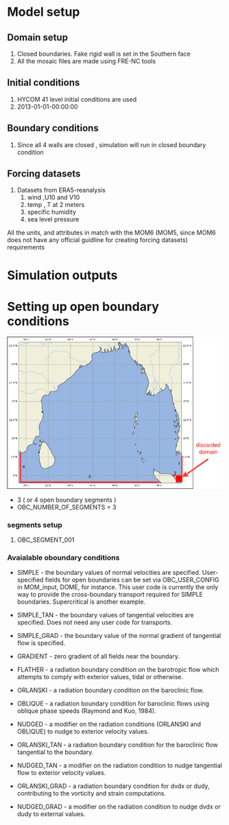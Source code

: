 # Model setup 

## Domain setup 

1. Closed boundaries. Fake rigid wall is set in the Southern face
2. All the mosaic files are made using FRE-NC tools

## Initial conditions 

1. HYCOM 41 level initial conditions are used 
2. 2013-01-01-00:00:00

## Boundary conditions 

1. Since all 4 walls are closed ,  simulation will run in closed boundary condition

## Forcing datasets

1. Datasets from ERA5-reanalysis
   1. wind ,U10 and V10
   2. temp , T at 2 meters
   3. specific humidity 
   4. sea level pressure

All the units, and attributes in match with the MOM6 (MOM5, since MOM6 does not have any official guidline for creating forcing datasets) requirements


# Simulation outputs



# Setting up open boundary conditions 

![](Untitled%20Diagram.drawio.png)


- 3 ( or 4 open boundary segments )
- OBC_NUMBER_OF_SEGMENTS = 3
  
### segments setup

1. OBC_SEGMENT_001


### Avaialable oboundary conditions

- SIMPLE - the boundary values of normal velocities are specified. User-specified fields for open boundaries can be set via OBC_USER_CONFIG in MOM_input, DOME, for instance. This user code is currently the only way to provide the cross-boundary transport required for SIMPLE boundaries. Supercritical is another example.

- SIMPLE_TAN - the boundary values of tangential velocities are specified. Does not need any user code for transports.

- SIMPLE_GRAD - the boundary value of the normal gradient of tangential flow is specified.

- GRADIENT - zero gradient of all fields near the boundary.

- FLATHER - a radiation boundary condition on the barotropic flow which attempts to comply with exterior values, tidal or otherwise.

- ORLANSKI - a radiation boundary condition on the baroclinic flow.

- OBLIQUE - a radiation boundary condition for baroclinic flows using oblique phase speeds (Raymond and Kuo, 1984).

- NUDGED - a modifier on the radiation conditions (ORLANSKI and OBLIQUE) to nudge to exterior velocity values.


- ORLANSKI_TAN - a radiation boundary condition for the baroclinic flow tangential to the boundary.

- NUDGED_TAN - a modifier on the radiation condition to nudge tangential flow to exterior velocity values.

- ORLANSKI_GRAD - a radiation boundary condition for dvdx or dudy, contributing to the vorticity and strain computations.

- NUDGED_GRAD - a modifier on the radiation condition to nudge dvdx or dudy to external values.

